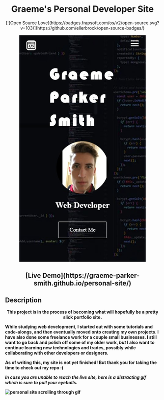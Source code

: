 <div align="center">

# Graeme's Personal Developer Site

<p align="center">
[![Open Source Love](https://badges.frapsoft.com/os/v2/open-source.svg?v=103)](https://github.com/ellerbrock/open-source-badges/)
</p>
<p>

![developer page hero snip](./images/personal-site-hero-snip.jpg)

</p>

<h2></strong>[Live Demo](https://graeme-parker-smith.github.io/personal-site/)<strong></h2>

</div>

## Description

<div align="center">
<strong>This project is in the process of becoming what will hopefully be a pretty slick portfolio site.</strong>
</div>

<p>
While studying web development, I started out with some tutorials and code-alongs, and then eventually moved onto creating my own projects. I have also done some freelance work for a couple small businesses. I still want to go back and polish off some of my older work, <i>but</i> I also want to continue learning new technologies and trades, possibly while collaborating with other developers or designers. 
</p>
<p>
    As of writing this, my site is not yet finished! But thank you for taking the time to check out my repo :)
</p>
<p><i>In case you are unable to reach the live site, here is a distracting gif which is sure to pull your eyeballs.</i></p>

![personal site scrolling through gif](./images/personal-preview.gif)
